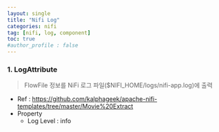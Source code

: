 ```yaml
---
layout: single
title: "Nifi Log"
categories: nifi
tag: [nifi, log, component]
toc: true
#author_profile : false
---
```




### 1. LogAttribute
> FlowFile 정보를 NiFi 로그 파일($NIFI_HOME/logs/nifi-app.log)에 출력

* Ref : https://github.com/kalphageek/apache-nifi-templates/tree/master/Movie%20Extract
* Property
  - Log Level : info
